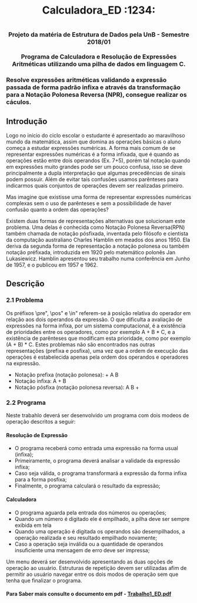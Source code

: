 
<h1 align="center">
  Calculadora_ED :1234:
<h1/>
  
<h3 align="center">
  Projeto da matéria de Estrutura de Dados pela UnB - Semestre 2018/01<br> <br>
  Programa de Calculadora e Resolução de Expressões Aritméticas utilizando uma pilha de dados em linguagem C. 
<h3/>

Resolve expressões aritméticas validando a expressão passada de forma padrão infixa e através da transformação para a Notação Polonesa Reversa (NPR),
consegue realizar os cáculos.
<br>

## Introdução

<p>
  Logo no início do ciclo escolar o estudante é apresentado ao maravilhoso mundo da matemática,
  assim que domina as operações básicas o aluno começa a estudar expressões numéricas. A forma
  mais comum de se representar expressões numéricas é a forma infixada, que é quando as operações
  estão entre dois operandos (Ex. 7+5), porém tal notação quando em expressões muito grandes pode
  ser um pouco confusa, isso se deve principalmente a dupla interpretação que algumas precedências
  de sinais podem possuir. Além de evitar tais confusões usamos parênteses para indicarmos quais
  conjuntos de operações devem ser realizadas primeiro.
<p/>

<p>
  Mas imagine que existisse uma forma de representar expressões numéricas complexas sem o uso
  de parênteses e sem a possibilidade de haver confusão quanto a ordem das operações?  
<p/>

<p>
  Existem duas formas de representações alternativas que solucionam este problema. Uma delas é
  conhecida como Notação Polonesa Reversa(RPN) também chamada de notação pósfixada, inventada
  pelo filósofo e cientista da computação australiano Charles Hamblin em meados dos anos 1950.
  Ela deriva da segunda forma de representação a notação polonesa ou também notação préfixada,
  introduzida em 1920 pelo matemático polonês Jan Lukasiewicz. Hamblin apresentou seu trabalho
  numa conferência em Junho de 1957, e o publicou em 1957 e 1962.
<p/>

## Descrição

### 2.1 Problema

<p>
  Os préfixos \pre", \pos" e \in" referem-se à posição relativa do operador em relação aos dois operandos
  da expressão. O que dificulta a avaliação de expressões na forma infixa, por um sistema
  computacional, é a existência de prioridades entre os operadores, como por exemplo A + B * C,
  e a existência de parênteses que modificam esta prioridade, como por exemplo (A + B) * C. Estes
  problemas não são encontrados nas outras representações (prefixa e posfixa), uma vez que a ordem de
  execução das operações é estabelecida apenas pela ordem dos operandos e operadores na expressão.
<p/>

- Notação prefixa (notação polonesa): + A B
- Notação infixa: A + B
- Notação pósfixa (notação polonesa reversa): A B +

### 2.2 Programa

<p>
  Neste trabahlo deverá ser desenvolvido um programa com dois modeos de operação descritos a seguir:
<p/>

#### Resolução de Expressão

- O programa receberá como entrada uma expressão na forma usual (infixa);
- Primeiramente, o programa deverá analisar a validade da expressão infixa;
- Caso seja válida, o programa transformará a expressão da forma infixa para a forma
posfixa;
- Finalmente, o programa calculará o resultado da expressão;

#### Calculadora

- O programa aguarda pela entrada dos números ou operações;
- Quando um número é digitado ele é empilhado, a pilha deve ser sempre exibida em tela
- Quando uma operação é digitada os operandos são desempilhados, a operação realizada e
seu resultado empilhado novamente;
- Caso a operação seja inválida ou a quantidade de operandos insuficiente uma mensagem
de erro deve ser impressa;

<p>
  Um menu deverá ser desenvolvido apresentando as duas opções de operação ao usuário. Estruturas de
  repetição devem ser utilizadas afim de permitir ao usuário navegar entre os dois modos de operação
  sem que tenha que finalizar o programa.
<p/>

#### Para Saber mais consulte o documento em pdf - [Trabalho1_ED.pdf](https://github.com/capelaum/Calculadora_ED/blob/master/Trabalho1_ED.pdf)
